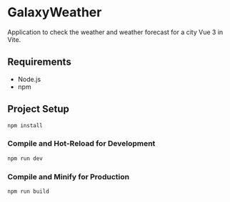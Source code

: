 # GalaxyWeather

Application to check the weather and weather forecast for a city Vue 3 in Vite.

## Requirements

- Node.js
- npm

## Project Setup

```sh
npm install
```

### Compile and Hot-Reload for Development

```sh
npm run dev
```

### Compile and Minify for Production

```sh
npm run build
```
